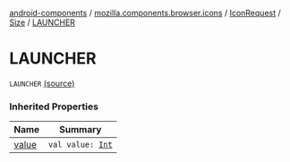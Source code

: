 [android-components](../../../index.md) / [mozilla.components.browser.icons](../../index.md) / [IconRequest](../index.md) / [Size](index.md) / [LAUNCHER](./-l-a-u-n-c-h-e-r.md)

# LAUNCHER

`LAUNCHER` [(source)](https://github.com/mozilla-mobile/android-components/blob/master/components/browser/icons/src/main/java/mozilla/components/browser/icons/IconRequest.kt#L31)

### Inherited Properties

| Name | Summary |
|---|---|
| [value](value.md) | `val value: `[`Int`](https://kotlinlang.org/api/latest/jvm/stdlib/kotlin/-int/index.html) |
